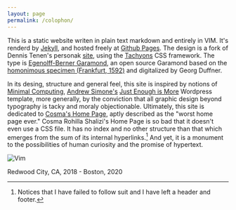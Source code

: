 ```yaml
---
layout: page
permalink: /colophon/
---
```


This is a static website writen in plain text markdown and entirely in VIM. It's renderd by [Jekyll](https://jekyllrb.com), and hosted freely at [Github Pages](https://pages.github.com). The design is a fork of Dennis Tenen's personak [site](http://denten.plaintext.in), using the [Tachyons](http://tachyons.io) CSS framework. The type is [Egenolff-Berner Garamond](http://www.georgduffner.at/ebgaramond/), an open source Garamond based on the [homonimous specimen (Frankfurt, 1592)](http://signes.org/set.php?id=122) and digitalized by Georg Duffner. 

In its desing, structure and general feel, this site is inspired by notions of [Minimal Computing](http://go-dh.github.io/mincomp/), [Andrew Simone's](http://andrewsimone.com) [Just Enough is More](https://github.com/asimone/justenoughismore) Wordpress template, more generally, by the conviction that all graphic design beyond typography is tacky and moraly objectionable. Ultimately, this site is dedicated to [Cosma's Home Page](http://bactra.org), aptly described as the "worst home page ever." Cosma Rohilla Shalizi's Home Page is so bad that it doesn't even use a CSS file. It has no index and no other structure than that which emerges from the sum of its internal hyperlinks.[^1] And yet, it is a monument to the possibilities of human curiosity and the promise of hypertext.

![Vim](https://www.vim.org/images/vim.vialle.love.anim.gif)

[^1]: Notices that I have failed to follow suit and I have left a header and footer. 

Redwood City, CA, 2018 - Boston, 2020
